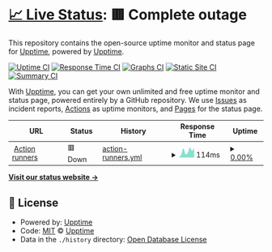 # [📈 Live Status](https://upptime.github.io/upptime): <!--live status--> **🟥 Complete outage**

This repository contains the open-source uptime monitor and status page for [Upptime](https://upptime.js.org), powered by [Upptime](https://github.com/upptime/upptime).

[![Uptime CI](https://github.com/201508876PMH/upptime/workflows/Uptime%20CI/badge.svg)](https://github.com/201508876PMH/upptime/actions?query=workflow%3A%22Uptime+CI%22)
[![Response Time CI](https://github.com/201508876PMH/upptime/workflows/Response%20Time%20CI/badge.svg)](https://github.com/201508876PMH/upptime/actions?query=workflow%3A%22Response+Time+CI%22)
[![Graphs CI](https://github.com/201508876PMH/upptime/workflows/Graphs%20CI/badge.svg)](https://github.com/201508876PMH/upptime/actions?query=workflow%3A%22Graphs+CI%22)
[![Static Site CI](https://github.com/201508876PMH/upptime/workflows/Static%20Site%20CI/badge.svg)](https://github.com/201508876PMH/upptime/actions?query=workflow%3A%22Static+Site+CI%22)
[![Summary CI](https://github.com/201508876PMH/upptime/workflows/Summary%20CI/badge.svg)](https://github.com/201508876PMH/upptime/actions?query=workflow%3A%22Summary+CI%22)

With [Upptime](https://upptime.js.org), you can get your own unlimited and free uptime monitor and status page, powered entirely by a GitHub repository. We use [Issues](https://github.com/upptime/upptime/issues) as incident reports, [Actions](https://github.com/201508876PMH/upptime/actions) as uptime monitors, and [Pages](https://upptime.github.io/upptime) for the status page.

<!--start: status pages-->
<!-- This summary is generated by Upptime (https://github.com/upptime/upptime) -->
<!-- Do not edit this manually, your changes will be overwritten -->
<!-- prettier-ignore -->
| URL | Status | History | Response Time | Uptime |
| --- | ------ | ------- | ------------- | ------ |
| <img alt="" src="https://icons.duckduckgo.com/ip3/api.github.com.ico" height="13"> [Action runners](https://api.github.com/repos/201508876PMH/trade-bot/actions/runners) | 🟥 Down | [action-runners.yml](https://github.com/201508876PMH/upptime/commits/HEAD/history/action-runners.yml) | <details><summary><img alt="Response time graph" src="./graphs/action-runners/response-time-week.png" height="20"> 114ms</summary><br><a href="https://201508876PMH.github.io/upptime/history/action-runners"><img alt="Response time 125" src="https://img.shields.io/endpoint?url=https%3A%2F%2Fraw.githubusercontent.com%2F201508876PMH%2Fupptime%2FHEAD%2Fapi%2Faction-runners%2Fresponse-time.json"></a><br><a href="https://201508876PMH.github.io/upptime/history/action-runners"><img alt="24-hour response time 132" src="https://img.shields.io/endpoint?url=https%3A%2F%2Fraw.githubusercontent.com%2F201508876PMH%2Fupptime%2FHEAD%2Fapi%2Faction-runners%2Fresponse-time-day.json"></a><br><a href="https://201508876PMH.github.io/upptime/history/action-runners"><img alt="7-day response time 114" src="https://img.shields.io/endpoint?url=https%3A%2F%2Fraw.githubusercontent.com%2F201508876PMH%2Fupptime%2FHEAD%2Fapi%2Faction-runners%2Fresponse-time-week.json"></a><br><a href="https://201508876PMH.github.io/upptime/history/action-runners"><img alt="30-day response time 139" src="https://img.shields.io/endpoint?url=https%3A%2F%2Fraw.githubusercontent.com%2F201508876PMH%2Fupptime%2FHEAD%2Fapi%2Faction-runners%2Fresponse-time-month.json"></a><br><a href="https://201508876PMH.github.io/upptime/history/action-runners"><img alt="1-year response time 125" src="https://img.shields.io/endpoint?url=https%3A%2F%2Fraw.githubusercontent.com%2F201508876PMH%2Fupptime%2FHEAD%2Fapi%2Faction-runners%2Fresponse-time-year.json"></a></details> | <details><summary><a href="https://201508876PMH.github.io/upptime/history/action-runners">0.00%</a></summary><a href="https://201508876PMH.github.io/upptime/history/action-runners"><img alt="All-time uptime 0.00%" src="https://img.shields.io/endpoint?url=https%3A%2F%2Fraw.githubusercontent.com%2F201508876PMH%2Fupptime%2FHEAD%2Fapi%2Faction-runners%2Fuptime.json"></a><br><a href="https://201508876PMH.github.io/upptime/history/action-runners"><img alt="24-hour uptime 0.00%" src="https://img.shields.io/endpoint?url=https%3A%2F%2Fraw.githubusercontent.com%2F201508876PMH%2Fupptime%2FHEAD%2Fapi%2Faction-runners%2Fuptime-day.json"></a><br><a href="https://201508876PMH.github.io/upptime/history/action-runners"><img alt="7-day uptime 0.00%" src="https://img.shields.io/endpoint?url=https%3A%2F%2Fraw.githubusercontent.com%2F201508876PMH%2Fupptime%2FHEAD%2Fapi%2Faction-runners%2Fuptime-week.json"></a><br><a href="https://201508876PMH.github.io/upptime/history/action-runners"><img alt="30-day uptime 0.00%" src="https://img.shields.io/endpoint?url=https%3A%2F%2Fraw.githubusercontent.com%2F201508876PMH%2Fupptime%2FHEAD%2Fapi%2Faction-runners%2Fuptime-month.json"></a><br><a href="https://201508876PMH.github.io/upptime/history/action-runners"><img alt="1-year uptime 0.00%" src="https://img.shields.io/endpoint?url=https%3A%2F%2Fraw.githubusercontent.com%2F201508876PMH%2Fupptime%2FHEAD%2Fapi%2Faction-runners%2Fuptime-year.json"></a></details>

<!--end: status pages-->

[**Visit our status website →**](https://upptime.github.io/upptime)

## 📄 License

- Powered by: [Upptime](https://github.com/upptime/upptime)
- Code: [MIT](./LICENSE) © [Upptime](https://upptime.js.org)
- Data in the `./history` directory: [Open Database License](https://opendatacommons.org/licenses/odbl/1-0/)
